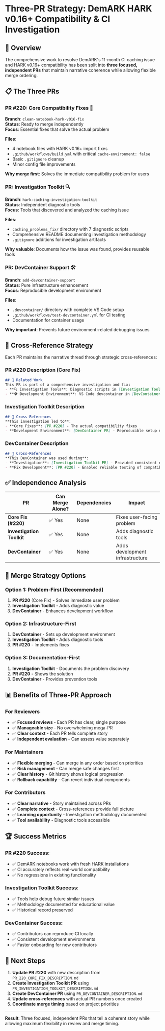 # Three-PR Strategy: DemARK HARK v0.16+ Compatibility & CI Investigation

## 🎯 Overview

The comprehensive work to resolve DemARK's 11-month CI caching issue and HARK v0.16+ compatibility has been split into **three focused, independent PRs** that maintain narrative coherence while allowing flexible merge ordering.

## 📋 The Three PRs

### **PR #220: Core Compatibility Fixes** 🔧
**Branch**: `clean-notebook-hark-v016-fix`  
**Status**: Ready to merge independently  
**Focus**: Essential fixes that solve the actual problem

**Files**:
- 4 notebook files with HARK v0.16+ import fixes
- `.github/workflows/build.yml` with critical `cache-environment: false`
- Basic `.gitignore` cleanup
- Minor config file improvements

**Why merge first**: Solves the immediate compatibility problem for users

### **PR: Investigation Toolkit** 🔍
**Branch**: `hark-caching-investigation-toolkit`  
**Status**: Independent diagnostic tools  
**Focus**: Tools that discovered and analyzed the caching issue

**Files**:
- `caching_problems_fix/` directory with 7 diagnostic scripts
- Comprehensive README documenting investigation methodology
- `.gitignore` additions for investigation artifacts

**Why valuable**: Documents how the issue was found, provides reusable tools

### **PR: DevContainer Support** 🛠️
**Branch**: `add-devcontainer-support`  
**Status**: Pure infrastructure enhancement  
**Focus**: Reproducible development environment

**Files**:
- `.devcontainer/` directory with complete VS Code setup
- `.github/workflows/test-devcontainer.yml` for CI testing
- Documentation for container usage

**Why important**: Prevents future environment-related debugging issues

## 🔗 Cross-Reference Strategy

Each PR maintains the narrative thread through strategic cross-references:

### **PR #220 Description** (Core Fix)
```markdown
## 🔗 Related Work
This PR is part of a comprehensive investigation and fix:
- **🔍 Investigation Tools**: Diagnostic scripts in [Investigation Toolkit PR]
- **🛠️ Development Environment**: VS Code devcontainer in [DevContainer PR]
```

### **Investigation Toolkit Description**
```markdown
## 🔗 Cross-References
**This investigation led to**:
- **Core Fixes**: [PR #220] - The actual compatibility fixes
- **Development Environment**: [DevContainer PR] - Reproducible setup used during investigation
```

### **DevContainer Description**
```markdown
## 🔗 Cross-References
**This DevContainer was used during**:
- **Investigation**: [Investigation Toolkit PR] - Provided consistent environment for diagnostic tools
- **Fix Development**: [PR #220] - Enabled reliable testing of compatibility fixes
```

## ✅ Independence Analysis

| PR | Can Merge Alone? | Dependencies | Impact |
|---|---|---|---|
| **Core Fix (#220)** | ✅ Yes | None | Fixes user-facing problem |
| **Investigation Toolkit** | ✅ Yes | None | Adds diagnostic tools |
| **DevContainer** | ✅ Yes | None | Adds development infrastructure |

## 🎯 Merge Strategy Options

### **Option 1: Problem-First** (Recommended)
1. **PR #220** (Core Fix) - Solves immediate user problem
2. **Investigation Toolkit** - Adds diagnostic value
3. **DevContainer** - Enhances development workflow

### **Option 2: Infrastructure-First**
1. **DevContainer** - Sets up development environment
2. **Investigation Toolkit** - Adds diagnostic tools
3. **PR #220** - Implements fixes

### **Option 3: Documentation-First**
1. **Investigation Toolkit** - Documents the problem discovery
2. **PR #220** - Shows the solution
3. **DevContainer** - Provides prevention tools

## 📊 Benefits of Three-PR Approach

### **For Reviewers**
- ✅ **Focused reviews** - Each PR has clear, single purpose
- ✅ **Manageable size** - No overwhelming mega-PR
- ✅ **Clear context** - Each PR tells complete story
- ✅ **Independent evaluation** - Can assess value separately

### **For Maintainers**
- ✅ **Flexible merging** - Can merge in any order based on priorities
- ✅ **Risk management** - Can merge safe changes first
- ✅ **Clear history** - Git history shows logical progression
- ✅ **Rollback capability** - Can revert individual components

### **For Contributors**
- ✅ **Clear narrative** - Story maintained across PRs
- ✅ **Complete context** - Cross-references provide full picture
- ✅ **Learning opportunity** - Investigation methodology documented
- ✅ **Tool availability** - Diagnostic tools accessible

## 🏆 Success Metrics

### **PR #220 Success**:
- ✅ DemARK notebooks work with fresh HARK installations
- ✅ CI accurately reflects real-world compatibility
- ✅ No regressions in existing functionality

### **Investigation Toolkit Success**:
- ✅ Tools help debug future similar issues
- ✅ Methodology documented for educational value
- ✅ Historical record preserved

### **DevContainer Success**:
- ✅ Contributors can reproduce CI locally
- ✅ Consistent development environments
- ✅ Faster onboarding for new contributors

## 🎯 Next Steps

1. **Update PR #220** with new description from `PR_220_CORE_FIX_DESCRIPTION.md`
2. **Create Investigation Toolkit PR** using `PR_INVESTIGATION_TOOLKIT_DESCRIPTION.md`
3. **Create DevContainer PR** using `PR_DEVCONTAINER_DESCRIPTION.md`
4. **Update cross-references** with actual PR numbers once created
5. **Coordinate merge timing** based on project priorities

---

**Result**: Three focused, independent PRs that tell a coherent story while allowing maximum flexibility in review and merge timing. 